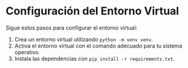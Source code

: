 # Configuración del Entorno Virtual

Sigue estos pasos para configurar el entorno virtual:

1. Crea un entorno virtual utilizando `python -m venv venv`.
2. Activa el entorno virtual con el comando adecuado para tu sistema operativo.
3. Instala las dependencias con `pip install -r requirements.txt`.
